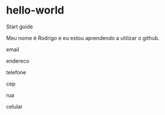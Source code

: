 # hello-world
Start guide

Meu nome é Rodrigo e eu estou aprendendo a utilizar o github.

email

endereco

telefone

cep

rua

celular
